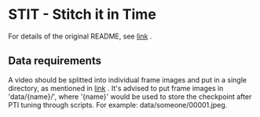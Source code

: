 # STIT - Stitch it in Time

For details of the original README, see [link](https://github.com/rotemtzaban/STIT/blob/main/README.md) .

## Data requirements

A video should be splitted into individual frame images and put in a single directory, as mentioned in [link](https://github.com/rotemtzaban/STIT#splitting-videos-into-frames) .
It's advised to put frame images in 'data/{name}/', where '{name}' would be used to store the checkpoint after PTI tuning through scripts. For example: data/someone/00001.jpeg.

